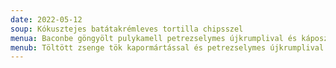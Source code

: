 ```yaml
---
date: 2022-05-12
soup: Kókusztejes batátakrémleves tortilla chipsszel
menua: Baconbe göngyölt pulykamell petrezselymes újkrumplival és káposztasalátával
menub: Töltött zsenge tök kapormártással és petrezselymes újkrumplival
---
```

